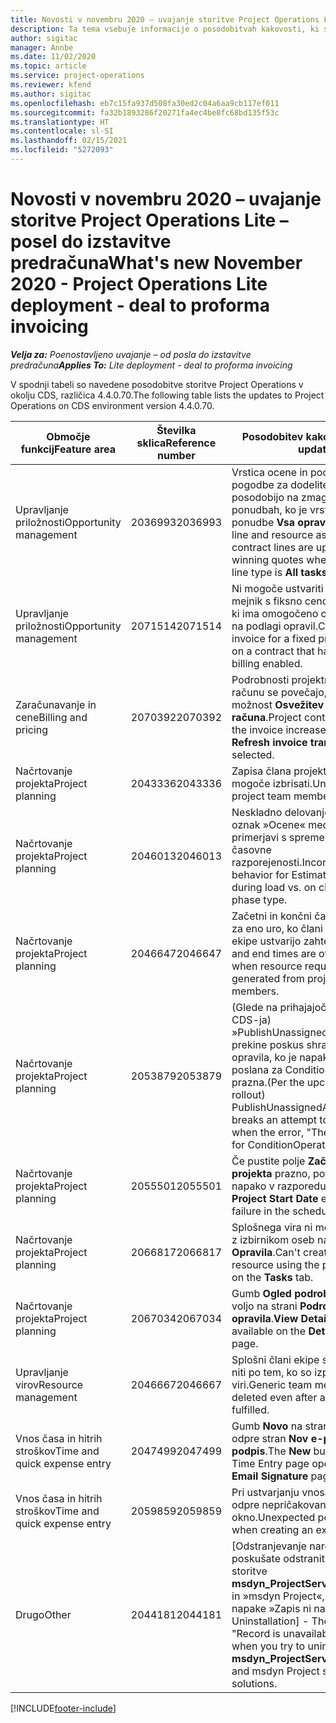 ```yaml
---
title: Novosti v novembru 2020 – uvajanje storitve Project Operations Lite – posel do izstavitve predračuna
description: Ta tema vsebuje informacije o posodobitvah kakovosti, ki so na voljo v novembrski izdaji (2020) uvajanja storitve Project Operations – posel do izstavitve predračuna.
author: sigitac
manager: Annbe
ms.date: 11/02/2020
ms.topic: article
ms.service: project-operations
ms.reviewer: kfend
ms.author: sigitac
ms.openlocfilehash: eb7c15fa937d508fa30ed2c04a6aa9cb117ef011
ms.sourcegitcommit: fa32b1893286f20271fa4ec4be8fc68bd135f53c
ms.translationtype: HT
ms.contentlocale: sl-SI
ms.lasthandoff: 02/15/2021
ms.locfileid: "5272093"
---
```

# <a name="whats-new-november-2020---project-operations-lite-deployment---deal-to-proforma-invoicing"></a><span data-ttu-id="bf586-103">Novosti v novembru 2020 – uvajanje storitve Project Operations Lite – posel do izstavitve predračuna</span><span class="sxs-lookup"><span data-stu-id="bf586-103">What's new November 2020 - Project Operations Lite deployment - deal to proforma invoicing</span></span>

<span data-ttu-id="bf586-104">_**Velja za:** Poenostavljeno uvajanje – od posla do izstavitve predračuna_</span><span class="sxs-lookup"><span data-stu-id="bf586-104">_**Applies To:** Lite deployment - deal to proforma invoicing_</span></span>

<span data-ttu-id="bf586-105">V spodnji tabeli so navedene posodobitve storitve Project Operations v okolju CDS, različica 4.4.0.70.</span><span class="sxs-lookup"><span data-stu-id="bf586-105">The following table lists the updates to Project Operations on CDS environment version 4.4.0.70.</span></span>

| <span data-ttu-id="bf586-106">Območje funkcij</span><span class="sxs-lookup"><span data-stu-id="bf586-106">Feature area</span></span>                 | <span data-ttu-id="bf586-107">Številka sklica</span><span class="sxs-lookup"><span data-stu-id="bf586-107">Reference number</span></span> | <span data-ttu-id="bf586-108">Posodobitev kakovosti</span><span class="sxs-lookup"><span data-stu-id="bf586-108">Quality update</span></span>                                                                                                                                                                    |
|------------------------------|------------------|-----------------------------------------------------------------------------------------------------------------------------------------------------------------------------------|
| <span data-ttu-id="bf586-109">  Upravljanje priložnosti</span><span class="sxs-lookup"><span data-stu-id="bf586-109">Opportunity management</span></span>       | <span data-ttu-id="bf586-110">2036993</span><span class="sxs-lookup"><span data-stu-id="bf586-110">2036993</span></span>          | <span data-ttu-id="bf586-111">Vrstica ocene in podrobnosti pogodbe za dodelitev vira se posodobijo na zmagovalnih ponudbah, ko je vrsta vrstice ponudbe **Vsa opravila**.</span><span class="sxs-lookup"><span data-stu-id="bf586-111">Estimate line and resource   assignment contract lines are updated on winning quotes when the quote line   type is **All tasks**.</span></span>                                                 |
| <span data-ttu-id="bf586-112">  Upravljanje priložnosti</span><span class="sxs-lookup"><span data-stu-id="bf586-112">Opportunity management</span></span>       | <span data-ttu-id="bf586-113">2071514</span><span class="sxs-lookup"><span data-stu-id="bf586-113">2071514</span></span>          | <span data-ttu-id="bf586-114">Ni mogoče ustvariti računa za mejnik s fiksno ceno za pogodbo, ki ima omogočeno obračunavanje na podlagi opravil.</span><span class="sxs-lookup"><span data-stu-id="bf586-114">Can't create an invoice for a   fixed price milestone on a contract that has task-based billing enabled.</span></span>                                                                          |
| <span data-ttu-id="bf586-115">Zaračunavanje in cene</span><span class="sxs-lookup"><span data-stu-id="bf586-115">Billing and pricing</span></span>          | <span data-ttu-id="bf586-116">2070392</span><span class="sxs-lookup"><span data-stu-id="bf586-116">2070392</span></span>          | <span data-ttu-id="bf586-117">Podrobnosti projektne pogodbe na računu se povečajo, ko je izbrana možnost **Osvežitev transakcij računa**.</span><span class="sxs-lookup"><span data-stu-id="bf586-117">Project contract lines on the   invoice increase every time **Refresh invoice transactions** is   selected.</span></span>                                                                       |
| <span data-ttu-id="bf586-118">Načrtovanje projekta</span><span class="sxs-lookup"><span data-stu-id="bf586-118">Project planning</span></span>             | <span data-ttu-id="bf586-119">2043336</span><span class="sxs-lookup"><span data-stu-id="bf586-119">2043336</span></span>          | <span data-ttu-id="bf586-120">Zapisa člana projektne ekipe ni mogoče izbrisati.</span><span class="sxs-lookup"><span data-stu-id="bf586-120">Unable to delete a project team member record.</span></span>                                                                                                                                    |
| <span data-ttu-id="bf586-121">Načrtovanje projekta</span><span class="sxs-lookup"><span data-stu-id="bf586-121">Project planning</span></span>             | <span data-ttu-id="bf586-122">2046013</span><span class="sxs-lookup"><span data-stu-id="bf586-122">2046013</span></span>          | <span data-ttu-id="bf586-123">Neskladno delovanje za stolpce oznak »Ocene« med nalaganjem v primerjavi s spremembo vrste časovne razporejenosti.</span><span class="sxs-lookup"><span data-stu-id="bf586-123">Inconsistent behavior for   Estimates tag columns during load vs. on change of time-phase type.</span></span>                                                                                   |
| <span data-ttu-id="bf586-124">Načrtovanje projekta</span><span class="sxs-lookup"><span data-stu-id="bf586-124">Project planning</span></span>             | <span data-ttu-id="bf586-125">2046647</span><span class="sxs-lookup"><span data-stu-id="bf586-125">2046647</span></span>          | <span data-ttu-id="bf586-126">Začetni in končni čas se izklopita za eno uro, ko člani projektne ekipe ustvarijo zahteve za vir.</span><span class="sxs-lookup"><span data-stu-id="bf586-126">Start and end times are off by   an hour when resource requirements are generated from project team members.</span></span>                                                                      |
| <span data-ttu-id="bf586-127">Načrtovanje projekta</span><span class="sxs-lookup"><span data-stu-id="bf586-127">Project planning</span></span>             | <span data-ttu-id="bf586-128">2053879</span><span class="sxs-lookup"><span data-stu-id="bf586-128">2053879</span></span>          | <span data-ttu-id="bf586-129">(Glede na prihajajočo uvedbo CDS-ja) »PublishUnassignedAssignments« prekine poskus shranjevanja opravila, ko je napaka »Vrednost, poslana za ConditionOperator« prazna.</span><span class="sxs-lookup"><span data-stu-id="bf586-129">(Per the upcoming CDS   rollout)   PublishUnassignedAssignments   breaks an attempt to save a task when  the error, "The   value passed for ConditionOperator.In is   empty."</span></span> |
| <span data-ttu-id="bf586-130">Načrtovanje projekta</span><span class="sxs-lookup"><span data-stu-id="bf586-130">Project planning</span></span>             | <span data-ttu-id="bf586-131">2055501</span><span class="sxs-lookup"><span data-stu-id="bf586-131">2055501</span></span>          | <span data-ttu-id="bf586-132">Če pustite polje **Začetni datum projekta** prazno, povzročite napako v razporedu.</span><span class="sxs-lookup"><span data-stu-id="bf586-132">Leaving the **Project Start   Date** empty causes a failure in the schedule.</span></span>                                                                                                      |
| <span data-ttu-id="bf586-133">Načrtovanje projekta</span><span class="sxs-lookup"><span data-stu-id="bf586-133">Project planning</span></span>             | <span data-ttu-id="bf586-134">2066817</span><span class="sxs-lookup"><span data-stu-id="bf586-134">2066817</span></span>          | <span data-ttu-id="bf586-135">Splošnega vira ni mogoče ustvariti z izbirnikom oseb na zavihku **Opravila**.</span><span class="sxs-lookup"><span data-stu-id="bf586-135">Can't create a generic   resource   using the people picker on   the **Tasks** tab.</span></span>                                                                                               |
| <span data-ttu-id="bf586-136">Načrtovanje projekta</span><span class="sxs-lookup"><span data-stu-id="bf586-136">Project planning</span></span>             | <span data-ttu-id="bf586-137">2067034</span><span class="sxs-lookup"><span data-stu-id="bf586-137">2067034</span></span>          | <span data-ttu-id="bf586-138">Gumb **Ogled podrobnosti** ni na voljo na strani **Podrobnosti opravila**.</span><span class="sxs-lookup"><span data-stu-id="bf586-138">**View Details** button isn't available on the **Details of Task** page.</span></span>                                                                                                         |
| <span data-ttu-id="bf586-139">Upravljanje virov</span><span class="sxs-lookup"><span data-stu-id="bf586-139">Resource management</span></span>          | <span data-ttu-id="bf586-140">2046667</span><span class="sxs-lookup"><span data-stu-id="bf586-140">2046667</span></span>          | <span data-ttu-id="bf586-141">Splošni člani ekipe se ne izbrišejo niti po tem, ko so izpolnjeni vsi viri.</span><span class="sxs-lookup"><span data-stu-id="bf586-141">Generic team members aren't   deleted even after all resources are fulfilled.</span></span>                                                                                                     |
| <span data-ttu-id="bf586-142">Vnos časa in hitrih stroškov</span><span class="sxs-lookup"><span data-stu-id="bf586-142">Time and quick expense entry</span></span> | <span data-ttu-id="bf586-143">2047499</span><span class="sxs-lookup"><span data-stu-id="bf586-143">2047499</span></span>          | <span data-ttu-id="bf586-144">Gumb **Novo** na strani »Vnos časa« odpre stran **Nov e-poštni podpis**.</span><span class="sxs-lookup"><span data-stu-id="bf586-144">The **New** button on the Time   Entry page opens the **New Email Signature** page.</span></span>                                                                                               |
| <span data-ttu-id="bf586-145">Vnos časa in hitrih stroškov</span><span class="sxs-lookup"><span data-stu-id="bf586-145">Time and quick expense entry</span></span> | <span data-ttu-id="bf586-146">2059859</span><span class="sxs-lookup"><span data-stu-id="bf586-146">2059859</span></span>          | <span data-ttu-id="bf586-147">Pri ustvarjanju vnosa stroškov se odpre nepričakovano pojavno okno.</span><span class="sxs-lookup"><span data-stu-id="bf586-147">Unexpected   pop-up opens when creating an expense entry.</span></span>                                                                                                                         |
| <span data-ttu-id="bf586-148">Drugo</span><span class="sxs-lookup"><span data-stu-id="bf586-148">Other</span></span>                        | <span data-ttu-id="bf586-149">2044181</span><span class="sxs-lookup"><span data-stu-id="bf586-149">2044181</span></span>          | <span data-ttu-id="bf586-150">[Odstranjevanje naročilnice] Ko poskušate odstraniti osnovni rešitvi storitve **msdyn_ProjectServiceCore_Patch** in »msdyn Project«, pride do napake »Zapis ni na voljo«.</span><span class="sxs-lookup"><span data-stu-id="bf586-150">[PO Uninstallation] - The error,   "Record is unavailable" occurs when you try to uninstall   **msdyn_ProjectServiceCore_Patch** and msdyn Project service core solutions.</span></span>        |


[!INCLUDE[footer-include](../../includes/footer-banner.md)]